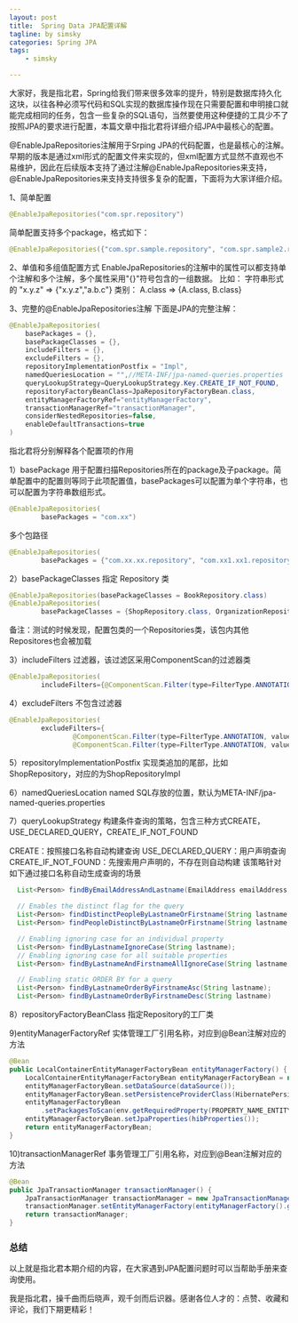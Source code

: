 ```yaml
---
layout: post
title:  Spring Data JPA配置详解
tagline: by simsky
categories: Spring JPA
tags: 
    - simsky

---
```


大家好，我是指北君，Spring给我们带来很多效率的提升，特别是数据库持久化这块，以往各种必须写代码和SQL实现的数据库操作现在只需要配置和申明接口就能完成相同的任务，包含一些复杂的SQL语句，当然要使用这种便捷的工具少不了按照JPA的要求进行配置，本篇文章中指北君将详细介绍JPA中最核心的配置。

<!--more-->
@EnableJpaRepositories注解用于Srping JPA的代码配置，也是最核心的注解。早期的版本是通过xml形式的配置文件来实现的，但xml配置方式显然不直观也不易维护，因此在后续版本支持了通过注解@EnableJpaRepositories来支持，@EnableJpaRepositories来支持支持很多复杂的配置，下面将为大家详细介绍。

1、简单配置
```java
@EnableJpaRepositories("com.spr.repository")
```
简单配置支持多个package，格式如下：
```java
@EnableJpaRepositories({"com.spr.sample.repository", "com.spr.sample2.repository"})
``` 

2、单值和多组值配置方式
EnableJpaRepositories的注解中的属性可以都支持单个注解和多个注解，多个属性采用"{}"符号包含的一组数据。
比如：
字符串形式的  "x.y.z"  =>  {"x.y.z","a.b.c"}
类别： A.class => {A.class, B.class}

3、完整的@EnableJpaRepositories注解
下面是JPA的完整注解：
```java
@EnableJpaRepositories(
    basePackages = {},
    basePackageClasses = {},
    includeFilters = {},
    excludeFilters = {},
    repositoryImplementationPostfix = "Impl",
    namedQueriesLocation = "",//META-INF/jpa-named-queries.properties
    queryLookupStrategy=QueryLookupStrategy.Key.CREATE_IF_NOT_FOUND, 
    repositoryFactoryBeanClass=JpaRepositoryFactoryBean.class, 
    entityManagerFactoryRef="entityManagerFactory",
    transactionManagerRef="transactionManager",
    considerNestedRepositories=false, 
    enableDefaultTransactions=true
)
```
指北君将分别解释各个配置项的作用

1）basePackage
用于配置扫描Repositories所在的package及子package。简单配置中的配置则等同于此项配置值，basePackages可以配置为单个字符串，也可以配置为字符串数组形式。

```java
@EnableJpaRepositories(
        basePackages = "com.xx")
```

多个包路径
```java
@EnableJpaRepositories(
        basePackages = {"com.xx.xx.repository", "com.xx1.xx1.repository"})
```

2）basePackageClasses
指定 Repository 类
```java
@EnableJpaRepositories(basePackageClasses = BookRepository.class)
@EnableJpaRepositories(
        basePackageClasses = {ShopRepository.class, OrganizationRepository.class})
```
备注：测试的时候发现，配置包类的一个Repositories类，该包内其他Repositores也会被加载

3）includeFilters
过滤器，该过滤区采用ComponentScan的过滤器类
```java
@EnableJpaRepositories(
        includeFilters={@ComponentScan.Filter(type=FilterType.ANNOTATION, value=Repository.class)})
```

4）excludeFilters
不包含过滤器

```java
@EnableJpaRepositories(
        excludeFilters={
                @ComponentScan.Filter(type=FilterType.ANNOTATION, value=Service.class),
                @ComponentScan.Filter(type=FilterType.ANNOTATION, value=Controller.class)})
``` 

5）repositoryImplementationPostfix
实现类追加的尾部，比如ShopRepository，对应的为ShopRepositoryImpl

6）namedQueriesLocation
named SQL存放的位置，默认为META-INF/jpa-named-queries.properties

7）queryLookupStrategy
构建条件查询的策略，包含三种方式CREATE，USE_DECLARED_QUERY，CREATE_IF_NOT_FOUND

CREATE：按照接口名称自动构建查询
USE_DECLARED_QUERY：用户声明查询
CREATE_IF_NOT_FOUND：先搜索用户声明的，不存在则自动构建
该策略针对如下通过接口名称自动生成查询的场景

```java
  List<Person> findByEmailAddressAndLastname(EmailAddress emailAddress, String lastname);

  // Enables the distinct flag for the query
  List<Person> findDistinctPeopleByLastnameOrFirstname(String lastname, String firstname);
  List<Person> findPeopleDistinctByLastnameOrFirstname(String lastname, String firstname);

  // Enabling ignoring case for an individual property
  List<Person> findByLastnameIgnoreCase(String lastname);
  // Enabling ignoring case for all suitable properties
  List<Person> findByLastnameAndFirstnameAllIgnoreCase(String lastname, String firstname);

  // Enabling static ORDER BY for a query
  List<Person> findByLastnameOrderByFirstnameAsc(String lastname);
  List<Person> findByLastnameOrderByFirstnameDesc(String lastname)
```

8）repositoryFactoryBeanClass
指定Repository的工厂类

9)entityManagerFactoryRef
实体管理工厂引用名称，对应到@Bean注解对应的方法

```java
@Bean
public LocalContainerEntityManagerFactoryBean entityManagerFactory() {
	LocalContainerEntityManagerFactoryBean entityManagerFactoryBean = new LocalContainerEntityManagerFactoryBean();
	entityManagerFactoryBean.setDataSource(dataSource());
	entityManagerFactoryBean.setPersistenceProviderClass(HibernatePersistenceProvider.class);
	entityManagerFactoryBean
		.setPackagesToScan(env.getRequiredProperty(PROPERTY_NAME_ENTITYMANAGER_PACKAGES_TO_SCAN));
	entityManagerFactoryBean.setJpaProperties(hibProperties());
	return entityManagerFactoryBean;
}
```
 
10)transactionManagerRef
事务管理工厂引用名称，对应到@Bean注解对应的方法
```java
@Bean
public JpaTransactionManager transactionManager() {
    JpaTransactionManager transactionManager = new JpaTransactionManager();
    transactionManager.setEntityManagerFactory(entityManagerFactory().getObject());
    return transactionManager;
}
```

### 总结

以上就是指北君本期介绍的内容，在大家遇到JPA配置问题时可以当帮助手册来查询使用。

我是指北君，操千曲而后晓声，观千剑而后识器。感谢各位人才的：点赞、收藏和评论，我们下期更精彩！

